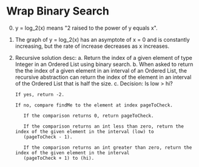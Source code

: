 # Wrap Binary Search 

0. y = log_2(x) means "2 raised to the power of y equals x".

1. The graph of y = log_2(x) has an asymptote of x = 0 and is constantly increasing, but the rate of increase decreases as x increases.

2. Recursive solution desc:
    a. Return the index of a given element of type Integer in an Ordered List using binary search.
    b. When asked to return the the index of a given element in an interval of an Ordered List, the recursive abstraction can
       return the index of the element in an interval of the Ordered List that is half the size.
    c. 
       Decision: Is low > hi?
       
       If yes, return -2. 
       
       If no, compare findMe to the element at index pageToCheck.
       
          If the comparison returns 0, return pageToCheck.
          
          If the comparison returns an int less than zero, return the index of the given element in the interval (low) to
          (pageToCheck - 1).
          
          If the comparison returns an int greater than zero, return the index of the given element in the interval 
          (pageToCheck + 1) to (hi).
